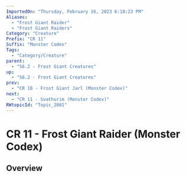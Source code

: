```yaml
---
ImportedOn: "Thursday, February 16, 2023 6:10:23 PM"
Aliases:
  - "Frost Giant Raider"
  - "Frost Giant Raiders"
Category: "Creature"
Prefix: "CR 11"
Suffix: "Monster Codex"
Tags:
  - "Category/Creature"
parent:
  - "S6.2 - Frost Giant Creatures"
up:
  - "S6.2 - Frost Giant Creatures"
prev:
  - "CR 18 - Frost Giant Jarl (Monster Codex)"
next:
  - "CR 11 - Svathurim (Monster Codex)"
RWtopicId: "Topic_2801"
---
```

# CR 11 - Frost Giant Raider (Monster Codex)
## Overview
